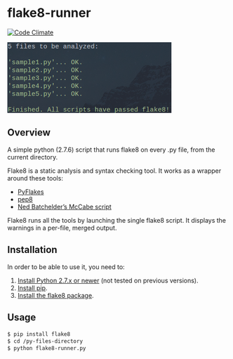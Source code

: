 # flake8-runner

[![Code Climate](https://codeclimate.com/github/nhquiroz/flake8-runner/badges/gpa.svg)](https://codeclimate.com/github/nhquiroz/flake8-runner)

![screenshot](https://github.com/nhquiroz/flake8-runner/blob/master/screenshots/test-ok.png)

## Overview

A simple python (2.7.6) script that runs flake8 on every .py file, from the current directory.  

Flake8 is a static analysis and syntax checking tool. It works as a wrapper around these tools:

- [PyFlakes](https://pypi.python.org/pypi/pyflakes)
- [pep8](https://pypi.python.org/pypi/pep8)
- [Ned Batchelder’s McCabe script](https://pypi.python.org/pypi/mccabe)

Flake8 runs all the tools by launching the single flake8 script. It displays the warnings in a per-file, merged output.  

## Installation
In order to be able to use it, you need to:  

1. [Install Python 2.7.x or newer](https://www.python.org/downloads/) (not tested on previous versions).  
2. [Install pip](https://pip.pypa.io/en/latest/installing.html).    
3. [Install the flake8 package](https://pypi.python.org/pypi/flake8).  

## Usage

```
$ pip install flake8
$ cd /py-files-directory
$ python flake8-runner.py
```
